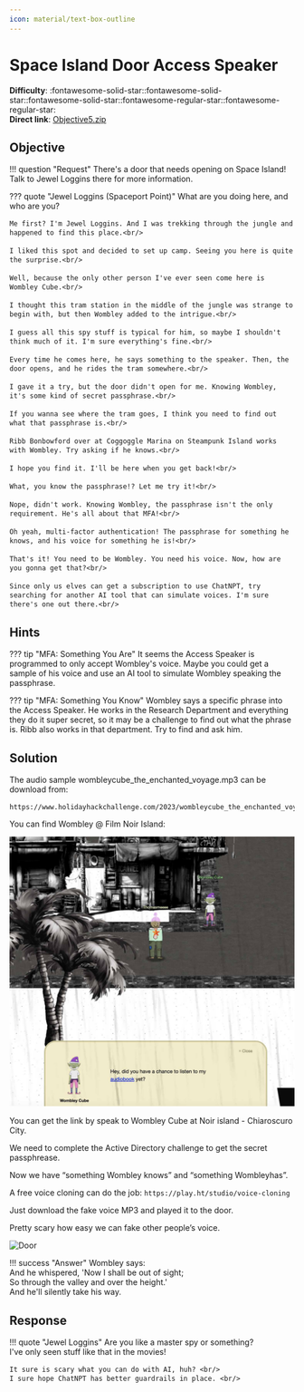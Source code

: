 ```yaml
---
icon: material/text-box-outline
---
```


# Space Island Door Access Speaker

**Difficulty**: :fontawesome-solid-star::fontawesome-solid-star::fontawesome-solid-star::fontawesome-regular-star::fontawesome-regular-star:<br/>
**Direct link**: [Objective5.zip](https://.../)

## Objective

!!! question "Request"
    There's a door that needs opening on Space Island! Talk to Jewel Loggins there for more information.

??? quote "Jewel Loggins (Spaceport Point)"
    What are you doing here, and who are you?<br/>

    Me first? I'm Jewel Loggins. And I was trekking through the jungle and happened to find this place.<br/>

    I liked this spot and decided to set up camp. Seeing you here is quite the surprise.<br/>

    Well, because the only other person I've ever seen come here is Wombley Cube.<br/>

    I thought this tram station in the middle of the jungle was strange to begin with, but then Wombley added to the intrigue.<br/>

    I guess all this spy stuff is typical for him, so maybe I shouldn't think much of it. I'm sure everything's fine.<br/>

    Every time he comes here, he says something to the speaker. Then, the door opens, and he rides the tram somewhere.<br/>

    I gave it a try, but the door didn't open for me. Knowing Wombley, it's some kind of secret passphrase.<br/>

    If you wanna see where the tram goes, I think you need to find out what that passphrase is.<br/>

    Ribb Bonbowford over at Coggoggle Marina on Steampunk Island works with Wombley. Try asking if he knows.<br/>

    I hope you find it. I'll be here when you get back!<br/>

    What, you know the passphrase!? Let me try it!<br/>

    Nope, didn't work. Knowing Wombley, the passphrase isn't the only requirement. He's all about that MFA!<br/>

    Oh yeah, multi-factor authentication! The passphrase for something he knows, and his voice for something he is!<br/>

    That's it! You need to be Wombley. You need his voice. Now, how are you gonna get that?<br/>

    Since only us elves can get a subscription to use ChatNPT, try searching for another AI tool that can simulate voices. I'm sure there's one out there.<br/>


## Hints

??? tip "MFA: Something You Are"
    It seems the Access Speaker is programmed to only accept Wombley's voice. Maybe you could get a sample of his voice and use an AI tool to simulate Wombley speaking the passphrase. 

??? tip "MFA: Something You Know"
    Wombley says a specific phrase into the Access Speaker. He works in the Research Department and everything they do it super secret, so it may be a challenge to find out what the phrase is. Ribb also works in that department. Try to find and ask him.

## Solution

The audio sample wombleycube_the_enchanted_voyage.mp3 can be download from: 
```
https://www.holidayhackchallenge.com/2023/wombleycube_the_enchanted_voyage.mp3.zip
```

You can find Wombley @ Film Noir Island:

![Audio](../img/objectives/o20/audio.png)


You can get the link by speak to Wombley Cube at Noir island - Chiaroscuro City. 

We need to complete the Active Directory challenge to get the secret passphrease. 

Now we have “something Wombley knows” and “something Wombleyhas”. 

A free voice cloning can do the job:
```https://play.ht/studio/voice-cloning```

Just download the fake voice MP3 and played it to the door. 

Pretty scary how easy we can fake other people’s voice. 


![Door](../img/objectives/o20/door.png)

!!! success "Answer"
    Wombley says: <br/>
    And he whispered, 'Now I shall be out of sight;<br/>
    So through the valley and over the height.'<br/>
    And he'll silently take his way.<br/>


## Response

!!! quote "Jewel Loggins"
    Are you like a master spy or something?<br/>
    I've only seen stuff like that in the movies!<br/>

    It sure is scary what you can do with AI, huh? <br/>
    I sure hope ChatNPT has better guardrails in place. <br/>
